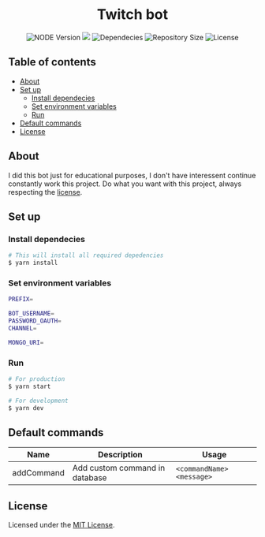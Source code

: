 <div align="center">
  <h1>Twitch bot</h1>
  <img src="https://img.shields.io/badge/node-%3E%3D12.0.0-%2368a063" alt="NODE Version">
  <a href="https://standardjs.com/"><img src="https://img.shields.io/badge/code%20style-standard.js-informational"></a>
  <img src="https://img.shields.io/david/samueldurantes/twitch-bot" alt="Dependecies">
  <img src="https://img.shields.io/github/repo-size/samueldurantes/twitch-bot" alt="Repository Size">
  <img src="https://img.shields.io/github/license/samueldurantes/twitch-bot" alt="License">
</div>

## Table of contents

- [About](#about)
- [Set up](#set-up)
  - [Install dependecies](#install-dependecies)
  - [Set environment variables](#set-environment-variables)
  - [Run](#run)
- [Default commands](#default-commands)
- [License](#license)

## About

I did this bot just for educational purposes, I don't have interessent continue constantly work this project. Do what you want with this project, always respecting the [license](https://github.com/samueldurantes/twitch-bot/blob/master/LICENSE).

## Set up

### Install dependecies
```bash
# This will install all required depedencies
$ yarn install
```
### Set environment variables
```bash
PREFIX=

BOT_USERNAME=
PASSWORD_OAUTH=
CHANNEL=

MONGO_URI=
```
### Run
```bash
# For production
$ yarn start

# For development
$ yarn dev
```

## Default commands
Name | Description | Usage |
-----|-------------|-------|
addCommand | Add custom command in database | `<commandName> <message>`

## License

Licensed under the [MIT License](https://github.com/samueldurantes/twitch-bot/blob/master/LICENSE).
